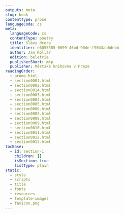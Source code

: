 ```yaml
---
outputs: meta
slug: book
contentType: prose
languageCode: cs
meta:
  languageCode: cs
  contentType: poetry
  title: Slávy dcera
  identifier: e6055585-0699-46bd-90de-f9043ab6debb
  author: Jan Kollár
  edition: beletrie
  publisherShort: mkp
  publisher: Městská knihovna v Praze
readingOrder:
  - promo.html
  - section0001.html
  - section0002.html
  - section0014.html
  - section0003.html
  - section0004.html
  - section0005.html
  - section0006.html
  - section0007.html
  - section0008.html
  - section0009.html
  - section0010.html
  - section0011.html
  - section0012.html
  - section0013.html
tocBase:
  - id: section-1
    children: []
    isSection: true
    listType: plain
static:
  - style
  - scripts
  - title
  - fonts
  - resources
  - template-images
  - favicon.png
---
```


